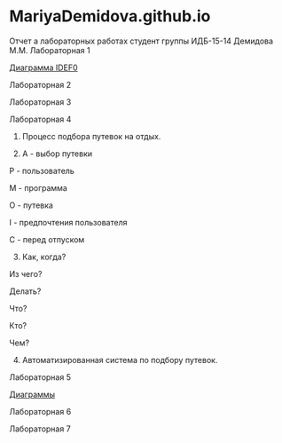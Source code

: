 # MariyaDemidova.github.io
Отчет а лабораторных работах
студент группы ИДБ-15-14 Демидова М.М.
Лабораторная 1

[Диаграмма IDEF0](https://github.com/MariyaDemidova/MariyaDemidova.github.io/blob/master/%D0%A1%D0%BD%D0%B8%D0%BC%D0%BE%D0%BA.PNG)

Лабораторная 2

Лабораторная 3

Лабораторная 4

1. Процесс подбора путевок на отдых.

2. А - выбор путевки

Р - пользователь

М - программа

О - путевка

I - предпочтения пользователя

С - перед отпуском

3. Как, когда?

Из чего?

Делать?

Что?

Кто? 

Чем?

4. Автоматизированная система по подбору путевок.

Лабораторная 5

[Диаграммы](https://github.com/MariyaDemidova/MariyaDemidova.github.io/blob/master/%D0%BA%D1%83%D1%80%D1%81%D0%BE%D0%B2%D0%B0%D1%8F.rsf)

Лабораторная 6

Лабораторная 7
